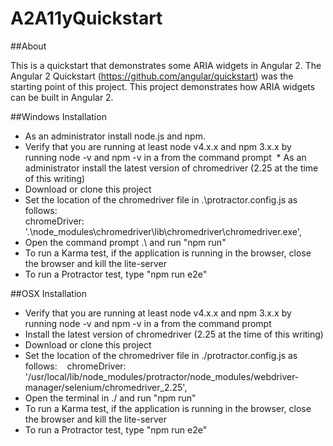 # A2A11yQuickstart

##About

This is a quickstart that demonstrates some ARIA widgets in Angular 2. The Angular 2 Quickstart (https://github.com/angular/quickstart) was the starting point of this project. This project demonstrates how ARIA widgets can be built in Angular 2.

##Windows Installation

 * As an administrator install node.js and npm. 
 * Verify that you are running at least node v4.x.x and npm 3.x.x by running node -v and npm -v in a from the command prompt
 * As an administrator install the latest version of chromedriver (2.25 at the time of this writing)
 * Download or clone this project
 * Set the location of the chromedriver file in .\protractor.config.js as follows:  
  chromeDriver: '.\\node_modules\\chromedriver\\lib\\chromedriver\\chromedriver.exe',
 * Open the command prompt .\ and run "npm run"
 * To run a Karma test, if the application is running in the browser, close the browser and kill the lite-server
 * To run a Protractor test, type "npm run e2e"

##OSX Installation

 * Verify that you are running at least node v4.x.x and npm 3.x.x by running node -v and npm -v in a from the command prompt
 * Install the latest version of chromedriver (2.25 at the time of this writing)
 * Download or clone this project
 * Set the location of the chromedriver file in ./protractor.config.js as follows:    
 chromeDriver: '/usr/local/lib/node_modules/protractor/node_modules/webdriver-manager/selenium/chromedriver_2.25',
 * Open the terminal in ./ and run "npm run" 
 * To run a Karma test, if the application is running in the browser, close the browser and kill the lite-server 
 * To run a Protractor test, type "npm run e2e"






